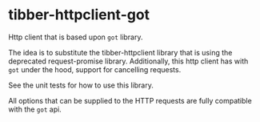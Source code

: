 # tibber-httpclient-got
Http client that is based upon `got` library.

The idea is to substitute the tibber-httpclient library that is using the deprecated request-promise library.
Additionally, this http client has with `got` under the hood, support for cancelling requests.

See the unit tests for how to use this library.

All options that can be supplied to the HTTP requests are fully compatible with the `got` api.





